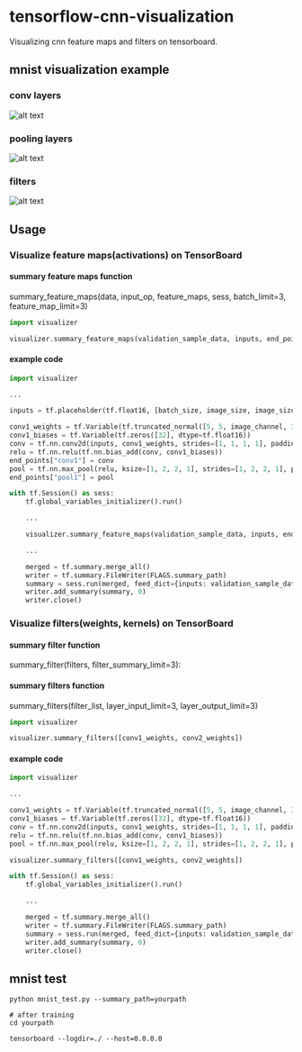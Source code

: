 # tensorflow-cnn-visualization
Visualizing cnn feature maps and filters on tensorboard.

## mnist visualization example

### conv layers
![alt text](https://raw.githubusercontent.com/jireh-father/tensorflow-cnn-visualization/master/img/feature_map_visualization_conv.jpg)

### pooling layers
![alt text](https://raw.githubusercontent.com/jireh-father/tensorflow-cnn-visualization/master/img/feature_map_visualization_pooling.jpg)

### filters
![alt text](https://raw.githubusercontent.com/jireh-father/tensorflow-cnn-visualization/master/img/filter_visualization.jpg)


## Usage

### Visualize feature maps(activations) on TensorBoard

#### summary feature maps function
summary_feature_maps(data, input_op, feature_maps, sess, batch_limit=3, feature_map_limit=3)

```python
import visualizer

visualizer.summary_feature_maps(validation_sample_data, inputs, end_points, sess)
```

#### example code

```python
import visualizer

...

inputs = tf.placeholder(tf.float16, [batch_size, image_size, image_size, image_channel])

conv1_weights = tf.Variable(tf.truncated_normal([5, 5, image_channel, 32], stddev=0.1, dtype=tf.float16))
conv1_biases = tf.Variable(tf.zeros([32], dtype=tf.float16))
conv = tf.nn.conv2d(inputs, conv1_weights, strides=[1, 1, 1, 1], padding='SAME')
relu = tf.nn.relu(tf.nn.bias_add(conv, conv1_biases))
end_points["conv1"] = conv
pool = tf.nn.max_pool(relu, ksize=[1, 2, 2, 1], strides=[1, 2, 2, 1], padding='SAME')
end_points["pool1"] = pool

with tf.Session() as sess:
    tf.global_variables_initializer().run()

    ...

    visualizer.summary_feature_maps(validation_sample_data, inputs, end_points, sess)

    ...

    merged = tf.summary.merge_all()
    writer = tf.summary.FileWriter(FLAGS.summary_path)
    summary = sess.run(merged, feed_dict={inputs: validation_sample_data})
    writer.add_summary(summary, 0)
    writer.close()
```

### Visualize filters(weights, kernels) on TensorBoard

#### summary filter function
summary_filter(filters, filter_summary_limit=3):

#### summary filters function
summary_filters(filter_list, layer_input_limit=3, layer_output_limit=3)

```python
import visualizer

visualizer.summary_filters([conv1_weights, conv2_weights])
```

#### example code

```python
import visualizer

...

conv1_weights = tf.Variable(tf.truncated_normal([5, 5, image_channel, 32], stddev=0.1, dtype=tf.float16))
conv1_biases = tf.Variable(tf.zeros([32], dtype=tf.float16))
conv = tf.nn.conv2d(inputs, conv1_weights, strides=[1, 1, 1, 1], padding='SAME')
relu = tf.nn.relu(tf.nn.bias_add(conv, conv1_biases))
pool = tf.nn.max_pool(relu, ksize=[1, 2, 2, 1], strides=[1, 2, 2, 1], padding='SAME')

visualizer.summary_filters([conv1_weights, conv2_weights])

with tf.Session() as sess:
    tf.global_variables_initializer().run()

    ...

    merged = tf.summary.merge_all()
    writer = tf.summary.FileWriter(FLAGS.summary_path)
    summary = sess.run(merged, feed_dict={inputs: validation_sample_data})
    writer.add_summary(summary, 0)
    writer.close()
```


## mnist test

```shell
python mnist_test.py --summary_path=yourpath

# after training
cd yourpath

tensorboard --logdir=./ --host=0.0.0.0
```